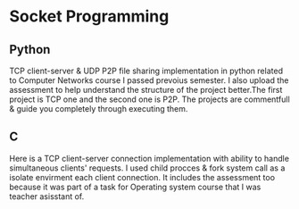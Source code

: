 # Socket Programming
## Python
TCP client-server & UDP P2P file sharing implementation in python related to Computer Networks course I passed prevoius semester. I also upload the assessment to help understand the structure of the project better.The first project is TCP one and the second one is P2P. The projects are commentfull & guide you completely through executing them.
## C
Here is a TCP client-server connection implementation with ability to handle simultaneous clients' requests. I used child procces & fork system call as a isolate envirment each client connection. It includes the assessment too because it was part of a task for Operating system course that I was teacher asisstant of.
